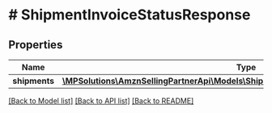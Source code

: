 # # ShipmentInvoiceStatusResponse

## Properties

Name | Type | Description | Notes
------------ | ------------- | ------------- | -------------
**shipments** | [**\MPSolutions\AmznSellingPartnerApi\Models\ShipmentInvoicing\ShipmentInvoiceStatusInfo**](ShipmentInvoiceStatusInfo.md) |  | [optional]

[[Back to Model list]](../../README.md#models) [[Back to API list]](../../README.md#endpoints) [[Back to README]](../../README.md)
